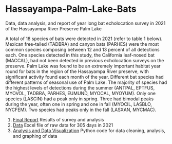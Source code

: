 # Hassayampa-Palm-Lake-Bats
Data, data analysis, and report of year long bat echolocation survey in 2021 of the Hassayampa River Preserve Palm Lake

A total of 18 species of bats were detected in 2021 (refer to table 1 below). Mexican free-tailed (TADBRA) and canyon bats (PARHES) were the most common species composing between 12 and 13 percent of all detections each.  One species detected in this study, the California leaf-nosed bat (MACCAL), had not been detected in previous echolocation surveys on the preserve.  Palm Lake was found to be an extremely important habitat year round for bats in the region of the Hassayampa River preserve, with significant activity found each month of the year.  Different bat species had different patterns of seasonal use of Palm Lake.  The majority of species had the highest levels of detections during the summer (ANTPAL, EPTFUS, MYOVOL, TADBRA, PARHES, EUMUND, MYOCAL, MYOYUM).  Only one species (LASCIN) had a peak only in spring.  Three had bimodal peaks during the year, often one in spring and one in fall (MYOCIL, LASBLO, NYCFEM).  Two species had peaks only in the fall (LASXAN, MYCMAC).

1. [Final Report](https://github.com/haberkornm/Hassayampa-Palm-Lake-Bats/blob/main/Bat%20Echolocation%20Survey%20Hassayampa%20River%20Preserve%20Palm%20Lake%202021.pdf) Results of survey and analysis
2. [Data](https://github.com/haberkornm/Hassayampa-Palm-Lake-Bats/blob/main/Hassayampa%20Pond%20Master.xlsx)  Excel file of raw data for 305 days in 2021
3. [Analysis and Data Visualization](https://github.com/haberkornm/Hassayampa-Palm-Lake-Bats/blob/main/Hassayampa%20Pond%20Bats%202021.ipynb)  Python code for data cleaning, analysis, and graphing of data
